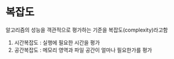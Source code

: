 # 복잡도

알고리즘의 성능을 객관적으로 평가하는 기준을 복잡도(complexity)라고함
1. 시간복잡도 : 실행에 필요한 시간을 평가
2. 공간복잡도 : 메모리 영역과 파일 공간이 얼마나 필요한가를 평가